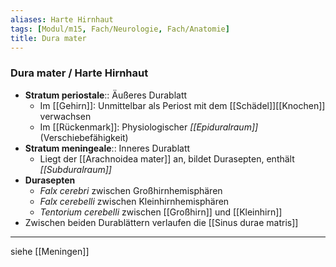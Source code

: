 ```yaml
---
aliases: Harte Hirnhaut
tags: [Modul/m15, Fach/Neurologie, Fach/Anatomie]
title: Dura mater
---
```

### Dura mater / Harte Hirnhaut
- **Stratum periostale**:: Äußeres Durablatt
	- Im [[Gehirn]]: Unmittelbar als Periost mit dem [[Schädel]][[Knochen]] verwachsen
	- Im [[Rückenmark]]: Physiologischer *[[Epiduralraum]]* (Verschiebefähigkeit)
- **Stratum meningeale**:: Inneres Durablatt
	- Liegt der [[Arachnoidea mater]] an, bildet Durasepten, enthält *[[Subduralraum]]*
- **Durasepten**
	- *Falx cerebri* zwischen Großhirnhemisphären
	- *Falx cerebelli* zwischen Kleinhirnhemisphären
	- *Tentorium cerebelli* zwischen [[Großhirn]] und [[Kleinhirn]]
- Zwischen beiden Durablättern verlaufen die [[Sinus durae matris]]
---
siehe [[Meningen]]

